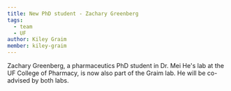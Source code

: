 ```yaml
---
title: New PhD student - Zachary Greenberg
tags: 
  - team
  - UF
author: Kiley Graim
member: kiley-graim
---
```



Zachary Greenberg, a pharmaceutics PhD student in Dr. Mei He's lab at the UF College of Pharmacy, is now also part of the Graim lab. He will be co-advised by both labs.  
